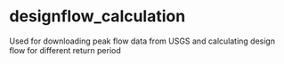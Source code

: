 # designflow_calculation
 Used for downloading peak flow data from USGS and calculating design flow for different return period
